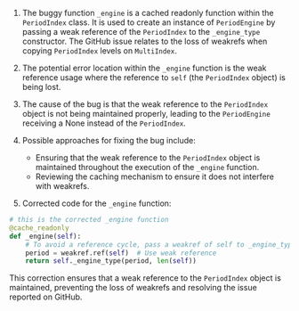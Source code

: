 1. The buggy function `_engine` is a cached readonly function within the `PeriodIndex` class. It is used to create an instance of `PeriodEngine` by passing a weak reference of the `PeriodIndex` to the `_engine_type` constructor. The GitHub issue relates to the loss of weakrefs when copying `PeriodIndex` levels on `MultiIndex`.

2. The potential error location within the `_engine` function is the weak reference usage where the reference to `self` (the `PeriodIndex` object) is being lost.

3. The cause of the bug is that the weak reference to the `PeriodIndex` object is not being maintained properly, leading to the `PeriodEngine` receiving a None instead of the `PeriodIndex`.

4. Possible approaches for fixing the bug include:
   - Ensuring that the weak reference to the `PeriodIndex` object is maintained throughout the execution of the `_engine` function.
   - Reviewing the caching mechanism to ensure it does not interfere with weakrefs.

5. Corrected code for the `_engine` function:

```python
# this is the corrected _engine function
@cache_readonly
def _engine(self):
    # To avoid a reference cycle, pass a weakref of self to _engine_type.
    period = weakref.ref(self)  # Use weak reference
    return self._engine_type(period, len(self))
```

This correction ensures that a weak reference to the `PeriodIndex` object is maintained, preventing the loss of weakrefs and resolving the issue reported on GitHub.
